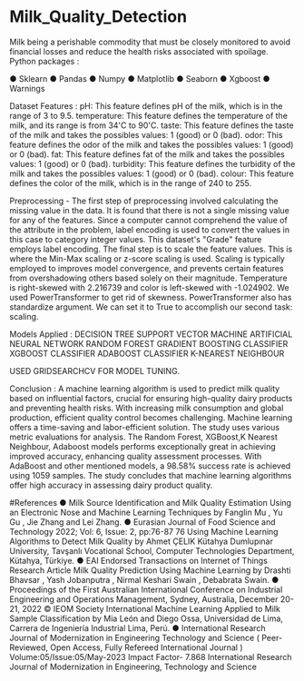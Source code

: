 # Milk_Quality_Detection
Milk being a perishable commodity that must be closely monitored to avoid financial losses and reduce the health risks associated with spoilage.
Python packages : 

● Sklearn 
● Pandas 
● Numpy 
● Matplotlib 
● Seaborn 
● Xgboost 
● Warnings 

Dataset Features :
pH: This feature defines pH of the milk, which is in the range of 3 to 9.5.
temperature: This feature defines the temperature of the milk, and its range is from 34'C to 90'C.
taste: This feature defines the taste of the milk and takes the possibles values: 1 (good) or 0 (bad).
odor: This feature defines the odor of the milk and takes the possibles values: 1 (good) or 0 (bad).
fat: This feature defines fat of the milk and takes the possibles values: 1 (good) or 0 (bad).
turbidity: This feature defines the turbidity of the milk and takes the possibles values: 1 (good) or 0 (bad).
colour: This feature defines the color of the milk, which is in the range of 240 to 255.

Preprocessing -
The first step of preprocessing involved calculating the missing value in the data. It is found that there is not a single missing value for any of the features. 
Since a computer cannot comprehend the value of the attribute in the problem, label encoding is used to convert the values in this case to category integer values. This dataset's "Grade" feature employs label encoding. 
The final step is to scale the feature values. This is where the Min-Max scaling or z-score scaling is used. Scaling is typically employed to improves model convergence, and prevents certain features from overshadowing others based solely on their magnitude.
Temperature is right-skewed with 2.216739 and color is left-skewed with -1.024902. 
We used PowerTransformer to get rid of skewness. PowerTransformer also has standardize argument. We can set it to True to accomplish our second task: scaling.

Models Applied :
DECISION TREE
SUPPORT VECTOR MACHINE
ARTIFICIAL NEURAL NETWORK
RANDOM FOREST
GRADIENT BOOSTING CLASSIFIER
XGBOOST CLASSIFIER
ADABOOST CLASSIFIER
K-NEAREST NEIGHBOUR

USED GRIDSEARCHCV FOR MODEL TUNING.

Conclusion : 
A machine learning algorithm is used to predict milk quality based on influential factors, crucial for ensuring high-quality dairy products and preventing health risks. With increasing milk consumption and global production, efficient quality control becomes challenging. Machine learning offers a time-saving and labor-efficient solution. The study uses various metric evaluations for analysis. The Random Forest, XGBoost,K Nearest Neighbour, Adaboost models performs exceptionally great in achieving improved accuracy, enhancing quality assessment processes. With AdaBoost and other mentioned models, a 98.58% success rate is achieved using 1059 samples. The study concludes that machine learning algorithms offer high accuracy in assessing dairy product quality.

#References
● Milk Source Identification and Milk Quality Estimation Using an Electronic Nose and Machine Learning Techniques by Fanglin Mu , Yu Gu , Jie Zhang and Lei Zhang. 
● Eurasian Journal of Food Science and Technology 2022; Vol: 6, Issue: 2, pp:76-87 76 Using Machine Learning Algorithms to Detect Milk Quality by Ahmet ÇELIK Kütahya Dumlupınar University, Tavşanlı Vocational School, Computer Technologies Department, Kütahya, Türkiye. 
● EAI Endorsed Transactions on Internet of Things Research Article Milk Quality Prediction Using Machine Learning by Drashti Bhavsar , Yash Jobanputra , Nirmal Keshari Swain , Debabrata Swain. 
● Proceedings of the First Australian International Conference on Industrial Engineering and Operations Management, Sydney, Australia, December 20-21, 2022 © IEOM Society International Machine Learning Applied to Milk Sample Classification by Mia León and Diego Ossa, Universidad de Lima, Carrera de Ingeniería Industrial Lima, Perú. 
● International Research Journal of Modernization in Engineering Technology and Science ( Peer-Reviewed, Open Access, Fully Refereed International Journal ) Volume:05/Issue:05/May-2023 Impact Factor- 7.868 International Research Journal of Modernization in Engineering, Technology and Science
